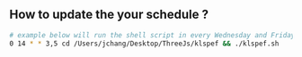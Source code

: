 ## How to update the your schedule ?

```bash
# example below will run the shell script in every Wednesday and Friday at 2pm
0 14 * * 3,5 cd /Users/jchang/Desktop/ThreeJs/klspef && ./klspef.sh
```
